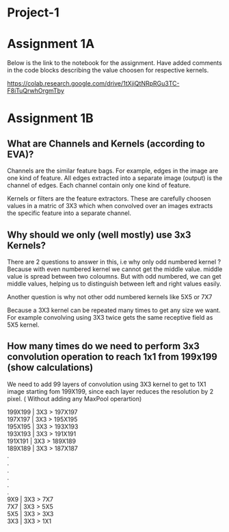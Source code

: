 # Project-1

# Assignment 1A

Below is the link to the notebook for the assignment. Have added comments in the code blocks describing the value choosen for respective kernels.

https://colab.research.google.com/drive/1tXjiQtNRpRGu3TC-F8iTuQrwhOrgmTby


# Assignment 1B

## What are Channels and Kernels (according to EVA)?

Channels are the similar feature bags. For example, edges in the image are one kind of feature. All edges extracted into a separate image (output) is the channel of edges. Each channel contain only one kind of feature. 


Kernels or filters are the feature extractors. These are carefully choosen values in a matric of 3X3 which when convolved over an images extracts the specific feature into a separate channel.

## Why should we only (well mostly) use 3x3 Kernels?

There are 2 questions to answer in this, i.e why only odd numbered kernel ? Because with even numbered kernel we cannot get the middle value. middle value is spread between two coloumns. But with odd numbered, we can get middle values, helping us to distinguish between left and right values easily.

Another question is why not other odd numbered kernels like 5X5 or 7X7

Because a 3X3 kernel can be repeated many times to get any size we want. For example convolving using 3X3 twice gets the same receptive field as 5X5 kernel. 

## How many times do we need to perform 3x3 convolution operation to reach 1x1 from 199x199 (show calculations)

We need to add 99 layers of convolution using 3X3 kernel to get to 1X1 image starting fom 199X199, since each layer reduces the resolution by 2 pixel. ( Without adding any MaxPool operartion)


199X199 | 3X3 > 197X197<br/>
197X197 | 3X3 > 195X195<br/>
195X195 | 3X3 > 193X193<br/>
193X193 | 3X3 > 191X191<br/>
191X191 | 3X3 > 189X189<br/>
189X189 | 3X3 > 187X187<br/>
.<br/>
.<br/>
.<br/>
.<br/>
.<br/>
.<br/>
9X9 | 3X3 > 7X7<br/>
7X7 | 3X3 > 5X5<br/>
5X5 | 3X3 > 3X3<br/>
3X3 | 3X3 > 1X1<br/>

